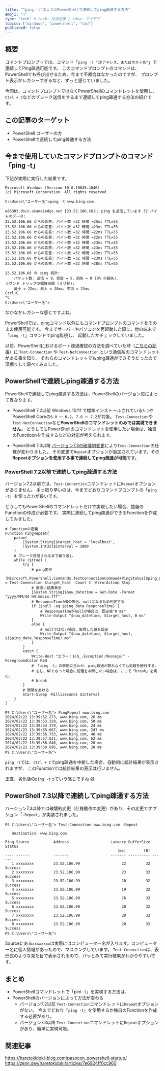 ```yaml
---
title: "“ping -t”のようにPowerShellで連続してping疎通する方法"
emoji: "📌"
type: "tech" # tech: 技術記事 / idea: アイデア
topics: ["windows", "powershell", "cmd"]
published: false
---
```

## 概要

コマンドプロンプトでは、コマンド「`ping -t "IPアドレス、またはホスト名"`」で連続してPing疎通可能です。
このコマンドプロンプトのコマンドは、PowerShellでも呼び出せるため、今まで不都合はなかったのですが、
プロンプト表示がレガシーすぎるなと、ずっと感じていました。

今回は、コマンドプロンプトではなくPowerShellのコマンドレットを使用し、
`Ctrl + C`などのブレーク送信をするまで連続してping疎通する方法の紹介です。

## この記事のターゲット

- PowerShell ユーザーの方
- PowerShellで連続してping疎通する方法

## 今まで使用していたコマンドプロンプトのコマンド「ping -t」

下記が実際に実行した結果です。

```:コマンドプロンプトで連続してping疎通
Microsoft Windows [Version 10.0.19045.4046]
(c) Microsoft Corporation. All rights reserved.

C:\Users\"ユーザー名">ping -t www.bing.com

e86303.dscx.akamaiedge.net [23.52.106.66]に ping を送信しています 32 バイトのデータ:
23.52.106.66 からの応答: バイト数 =32 時間 =25ms TTL=55
23.52.106.66 からの応答: バイト数 =32 時間 =23ms TTL=55
23.52.106.66 からの応答: バイト数 =32 時間 =22ms TTL=55
23.52.106.66 からの応答: バイト数 =32 時間 =22ms TTL=55
23.52.106.66 からの応答: バイト数 =32 時間 =23ms TTL=55
23.52.106.66 からの応答: バイト数 =32 時間 =23ms TTL=55
23.52.106.66 からの応答: バイト数 =32 時間 =22ms TTL=55
23.52.106.66 からの応答: バイト数 =32 時間 =23ms TTL=55
23.52.106.66 からの応答: バイト数 =32 時間 =28ms TTL=55

23.52.106.66 の ping 統計:
    パケット数: 送信 = 9、受信 = 9、損失 = 0 (0% の損失)、
ラウンド トリップの概算時間 (ミリ秒):
    最小 = 22ms、最大 = 28ms、平均 = 23ms
Ctrl+C
^C
C:\Users\"ユーザー名">
```

なかなかレガシーな感じですよね。

PowerShellでは、pingコマンド以外にもコマンドプロンプトのコマンドをそのまま使用可能です。
今までサーバーやパソコンを再起動した際に、他の端末で「`ping -t`」コマンドでping監視し、
起動したかチェックしていました。

以前、PowerShellにおけるポート疎通確認の方法を調べていた時（[こちらの記事](https://zenn.dev/haretokidoki/articles/1c671247e9523c)）に `Test-Connection` や `Test-NetConnection` という通信系のコマンドレットがある事を知り、
それらのコマンドレットでもping疎通ができそうだったので深掘りして調べてみました。

## PowerShellで連続しping疎通する方法

PowerShellで連続してping疎通する方法は、PowerShellのバージョン毎によって異なります。

- PowerShell 7.2以前
    Windows 10/11 で標準インストールされている`5.1`やPowerShell Coreの`6.0 ～ 6.2`、`7.0 ～ 7.2`が対象。
    `Test-Connection`や`Test-NetConnection`など**PowerShellのコマンドレットのみでは実現できません**。
    どうしてもPowerShellのコマンドレットを使用したい場合は、独自のFunctioonを作成するなどの対応が考えられます。

- PowerShell 7.3以降
    [バージョン7.3の破壊的変更](https://learn.microsoft.com/ja-jp/powershell/scripting/whats-new/what-s-new-in-powershell-73?view=powershell-7.4#breaking-changes-and-improvements)により`Test-Connection`の仕様が変わりました。
    その変更で`Repeat`オプションが追加されています。その**Repeatオプションを使用する事で連続してping疎通が可能**です。

### PowerShell 7.2以前で連続してping疎通する方法

バージョン7.2以前では、`Test-Connection`コマンドレットに`Repeat`オプションがありません。
手っ取り早いのは、今までどおりコマンドプロンプトの「`ping -t`」を使った方が良いです。

どうしてもPowerShellのコマンドレットだけで実現したい場合、独自のFunctionの作成が必要です。
実際に連続してping疎通ができるFunctionを作成してみました。

```powershell:PowerShell 7.2以前：独自のFunctionを作成
# Functionの定義
Function PingRepeat{
    param(
        [System.String]$target_host = 'localhost',
        [System.Int32]$interval = 1000
    )
    # ブレーク送信されるまで繰り返し
    while ($true) {
        try {
            # ping実行
            [Microsoft.PowerShell.Commands.TestConnectionCommand+PingStatus]$ping_data = Test-Connection $target_host -Count 1 -ErrorAction Stop
            # 画面に結果表示
            [System.String]$now_datetime = Get-Date -Format "yyyy/MM/dd HH:mm:ss.fff"
            # ResponseTimeが0の場合、nullになるため判定する
            if ($null -eq $ping_data.ResponseTime) {
                # ResponseTImeがnullの場合は、固定値"0 ms"
                Write-Output "$now_datetime, $target_host, 0 ms"
            }
            else {
                # nullではない場合、取得した値を設定
                Write-Output "$now_datetime, $target_host, $($ping_data.ResponseTime) ms"
            }
        }
        catch {
            Write-Host "エラー：$($_.Exception.Message)" -ForegroundColor Red
            # 「ping -t」の挙動に合わせ、ping疎通が取れなくても処理を続行する。
            # もし、NGとなった場合に処理を中断したい場合は、ここで「break」を実行。
            # break
        }
        # 間隔をあける
        Start-Sleep -Milliseconds $interval
    }
}
```

```powershell:PowerShell 7.2以前：独自Functionを実行
PS C:\Users\"ユーザー名"> PingRepeat www.bing.com
2024/02/22 13:39:52.273, www.bing.com, 26 ms
2024/02/22 13:39:53.329, www.bing.com, 50 ms
2024/02/22 13:39:54.379, www.bing.com, 24 ms
2024/02/22 13:39:55.667, www.bing.com, 247 ms
2024/02/22 13:39:56.733, www.bing.com, 48 ms
2024/02/22 13:39:57.821, www.bing.com, 62 ms
2024/02/22 13:39:58.846, www.bing.com, 20 ms
2024/02/22 13:39:59.896, www.bing.com, 20 ms
PS C:\Users\"ユーザー名">
```

`ping -t`では、`Ctrl + C`でping疎通を中断した場合、自動的に統計結果が表示されますが、
このFunctionでは統計結果の表示は行いません。

正直、劣化版の`ping -t`っていう感じですね 😅

## PowerShell 7.3以降で連続してping疎通する方法

バージョン7.3以降では破壊的変更（仕様動作の変更）があり、その変更でオプション「`-Repeat`」が実装されました。

```powershell:PowerShell 7.3以降：新たに実装されたオプションをつけて実行
PS C:\Users\"ユーザー名"> Test-Connection www.bing.com -Repeat

   Destination: www.bing.com

Ping Source           Address                   Latency BufferSize Status
                                                   (ms)        (B)
---- ------           -------                   ------- ---------- ------
   1 xxxxxxxx         23.52.106.99                   22         32 Success
   2 xxxxxxxx         23.52.106.99                   23         32 Success
   3 xxxxxxxx         23.52.106.99                   20         32 Success
   4 xxxxxxxx         23.52.106.99                   19         32 Success
   5 xxxxxxxx         23.52.106.99                   76         32 Success
   6 xxxxxxxx         23.52.106.99                   20         32 Success
   7 xxxxxxxx         23.52.106.99                   20         32 Success
   8 xxxxxxxx         23.52.106.99                   20         32 Success
PS C:\Users\"ユーザー名">
```

Sourceにある`xxxxxxxx`は実際にはコンピューター名が入ります。コンピューター名に個人情報があったので、マスキングしています。
`Test-Connection`は、表形式のような見た目で表示されるので、パッとみて実行結果がわかりやすいです。

## まとめ

- PowerShellコマンドレットで「pint -t」を実現する方法は、
- PowerShellのバージョンによって方法が変わる
    - バージョン7.2以前
        `Test-Connection`コマンドレットに`Repeat`オプションがない。
        今までどおり「`ping -t`」を使用するか独自のFunctionを作成する必要があり。
    - バージョン7.3以降
        `Test-Connection`コマンドレットに`Repeat`オプションがあり、簡単に実現可能。

## 関連記事

https://haretokidoki-blog.com/pasocon_powershell-startup/
https://zenn.dev/haretokidoki/articles/7e6924ff0cc960
